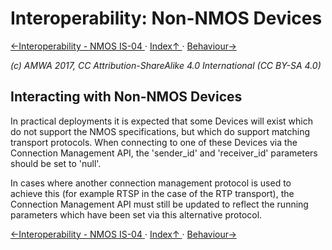 # Interoperability: Non-NMOS Devices
[←Interoperability - NMOS IS-04 ](3.1._Interoperability_-_NMOS_IS-04.md) · [ Index↑ ](..) · [Behaviour→](4.0._Behaviour.md)

_(c) AMWA 2017, CC Attribution-ShareAlike 4.0 International (CC BY-SA 4.0)_

## Interacting with Non-NMOS Devices

In practical deployments it is expected that some Devices will exist which do not support the NMOS specifications, but which do support matching transport protocols. When connecting to one of these Devices via the Connection Management API, the 'sender_id' and 'receiver_id' parameters should be set to 'null'.

In cases where another connection management protocol is used to achieve this (for example RTSP in the case of the RTP transport), the Connection Management API must still be updated to reflect the running parameters which have been set via this alternative protocol.

[←Interoperability - NMOS IS-04 ](3.1._Interoperability_-_NMOS_IS-04.md) · [ Index↑ ](..) · [Behaviour→](4.0._Behaviour.md)

